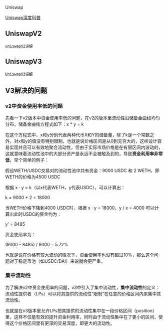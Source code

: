 Uniswap

[Uniswap深度科普](https://zhuanlan.zhihu.com/p/380749685)

## UniswapV2

[`uniswapV2详解`](./UniswapV2.md)

## UniswapV3

[`UniswapV3详解`](./UniswapV3.md)

## V3解决的问题

### v2中资金使用率低的问题

先看一下v2版本中资金使用率低的问题，在v2的版本里流动性沿储备金曲线均匀分布，储备金曲线方程式如下：x * y = k

在这个方程式中，x和y分别代表两种代币X和Y的储备量，除了k是一个常数之外，对x和y的值没有特别限制，也就是说价格区间是从0到无穷大的，这样设计容易实现并且可以有效地聚合流动性，但由于实际市场价格是在有限区间内波动的，这就意味着流动性池中的大部分资产是永远不会被触及到的，导致**资金利用率非常低**，举个简单的例子：

假设WETH/USDC交易对的流动性池中共有资金：9000 USDC 和 2 WETH，即WETH的价格为4500 USDC

根据 x · y = k（以x代表WETH，y代表USDC），可以计算出：

k = 9000 * 2 = 18000

当WETH价格下降到4000 USDC时，根据 x · y = 18000，y / x = 4000 可以计算出此时USDC的资金约为：

y’ = 8485

资金使用率为：

(9000 - 8485) / 9000 = 5.72%

也就是说在价格有较大波动的情况下，资金使用率也没有超过10%，那么这个问题对于稳定币池（如USDC/DAI）来说就会更严重。

### 集中流动性

为了解决v2中资金使用率的问题，v3中引入了集中流动性，**集中流动性**的定义：流动性提供者（LPs）可以将其提供的流动性“限制”在任意的价格区间内来集中其流动性。

也就是在v3版本里允许LPs把其提供的流动性集中在一段价格区间（position）里，这样不仅能有效的提升资金利用率，同时由于流动性集中在了更小的区间，使得这个价格区间里有更深的交易深度，即更大的流动性。
